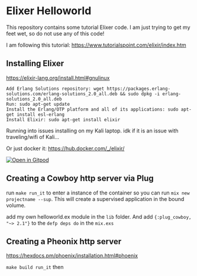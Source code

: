 # Elixer Helloworld

This repository contains some tutorial Elixer code. I am just trying to get my feet wet, so do not use any of this code!

I am following this tutorial: <https://www.tutorialspoint.com/elixir/index.htm>

## Installing Elixer

<https://elixir-lang.org/install.html#gnulinux>


    Add Erlang Solutions repository: wget https://packages.erlang-solutions.com/erlang-solutions_2.0_all.deb && sudo dpkg -i erlang-solutions_2.0_all.deb
    Run: sudo apt-get update
    Install the Erlang/OTP platform and all of its applications: sudo apt-get install esl-erlang
    Install Elixir: sudo apt-get install elixir

Running into issues installing on my Kali laptop. idk if it is an issue with traveling/wifi of Kali...

Or just docker it: <https://hub.docker.com/_/elixir/>

[![Open in Gitpod](https://gitpod.io/button/open-in-gitpod.svg)](https://gitpod.io/#https://github.com/brandonmcclure/elixer_helloworld/blob/main/readme.md)

## Creating a Cowboy http server via Plug

run `make run_it` to enter a instance of the container so you can run `mix new projectname --sup`. This will create a supervised application in the bound volume.

add my own helloworld.ex module in the `lib` folder. And add `{:plug_cowboy, "~> 2.1"}` to the `defp deps do` in the `mix.exs`

## Creating a Pheonix http server

<https://hexdocs.pm/phoenix/installation.html#phoenix>

`make build run_it` then 